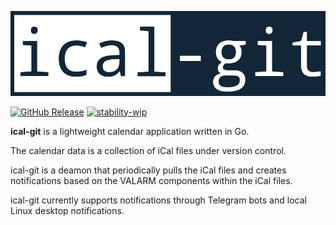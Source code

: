 <p align="center"><img alt="go-srs" src="logo.png"/></p>

[![GitHub Release](https://img.shields.io/badge/built_with-Go-00ADD8.svg?style=flat)]() 
[![stability-wip](https://img.shields.io/badge/stability-WIP-f4d03f.svg?style=flat)]()

**ical-git** is a lightweight calendar application written in Go. 

The calendar data is a collection of iCal files under version control. 

ical-git is a deamon that periodically pulls the iCal files and creates notifications based on the VALARM components within the iCal files. 

ical-git currently supports notifications through Telegram bots and local Linux desktop notifications.


